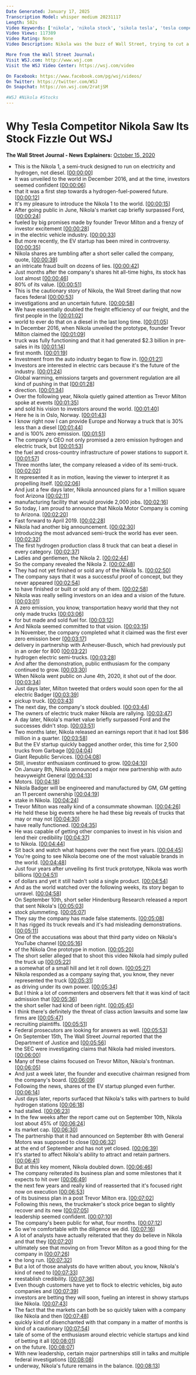 ```yaml
---
Date Generated: January 17, 2025
Transcription Model: whisper medium 20231117
Length: 502s
Video Keywords: ['nikola', 'nikola stock', 'sikola tesla', 'tesla competitor', 'nikola stocks', 'nikola stock price', 'nikola truck', 'nikola electric', 'tesla nikola', 'tesla vs nikola', 'nikola vs tesla', 'wsj', 'the wall street journal', 'tesla nikola stock prices', 'electric vehicles', 'electric cars', 'explainer', 'nikola explained', 'wsj explains', 'wsj nikola', 'wsj tesla', 'tesla stock', 'stock prices', 'nikola motors', 'nikola stock analysis', 'nikola semi truck', 'nikola ceo', 'nikola motor', 'nkla stock', 'nikola stock news']
Video Views: 117389
Video Rating: None
Video Description: Nikola was the buzz of Wall Street, trying to cut a path in electric trucking. Now, federal prosecutors are investigating claims that it misled investors. WSJ explains Nikola's roller-coaster summer and what's next for the company. Photo Graphic: WSJ

More from the Wall Street Journal:
Visit WSJ.com: http://www.wsj.com
Visit the WSJ Video Center: https://wsj.com/video

On Facebook: https://www.facebook.com/pg/wsj/videos/
On Twitter: https://twitter.com/WSJ
On Snapchat: https://on.wsj.com/2ratjSM

#WSJ #Nikola #Stocks
---
```


# Why Tesla Competitor Nikola Saw Its Stock Fizzle Out  WSJ
**The Wall Street Journal - News Explainers:** [October 15, 2020](https://www.youtube.com/watch?v=EC-K8llODQ0)
*  This is the Nikola 1, a semi-truck designed to run on electricity and hydrogen, not diesel. [[00:00:00](https://www.youtube.com/watch?v=EC-K8llODQ0&t=0.0s)]
*  It was unveiled to the world in December 2016, and at the time, investors seemed confident [[00:00:06](https://www.youtube.com/watch?v=EC-K8llODQ0&t=6.68s)]
*  that it was a first step towards a hydrogen-fuel-powered future. [[00:00:12](https://www.youtube.com/watch?v=EC-K8llODQ0&t=12.44s)]
*  It's my pleasure to introduce the Nikola 1 to the world. [[00:00:15](https://www.youtube.com/watch?v=EC-K8llODQ0&t=15.76s)]
*  After going public in June, Nikola's market cap briefly surpassed Ford, [[00:00:24](https://www.youtube.com/watch?v=EC-K8llODQ0&t=24.52s)]
*  fueled by big promises made by founder Trevor Milton and a frenzy of investor excitement [[00:00:28](https://www.youtube.com/watch?v=EC-K8llODQ0&t=28.48s)]
*  in the electric vehicle industry. [[00:00:33](https://www.youtube.com/watch?v=EC-K8llODQ0&t=33.2s)]
*  But more recently, the EV startup has been mired in controversy. [[00:00:35](https://www.youtube.com/watch?v=EC-K8llODQ0&t=35.28s)]
*  Nikola shares are tumbling after a short seller called the company, quote, [[00:00:39](https://www.youtube.com/watch?v=EC-K8llODQ0&t=39.52s)]
*  an intricate fraud built on dozens of lies. [[00:00:42](https://www.youtube.com/watch?v=EC-K8llODQ0&t=42.88s)]
*  Just months after the company's shares hit all-time highs, its stock has lost almost [[00:00:46](https://www.youtube.com/watch?v=EC-K8llODQ0&t=46.8s)]
*  80% of its value. [[00:00:51](https://www.youtube.com/watch?v=EC-K8llODQ0&t=51.480000000000004s)]
*  This is the cautionary story of Nikola, the Wall Street darling that now faces federal [[00:00:53](https://www.youtube.com/watch?v=EC-K8llODQ0&t=53.74s)]
*  investigations and an uncertain future. [[00:00:58](https://www.youtube.com/watch?v=EC-K8llODQ0&t=58.08s)]
*  We have essentially doubled the freight efficiency of our freight, and the first people in the [[00:01:02](https://www.youtube.com/watch?v=EC-K8llODQ0&t=62.519999999999996s)]
*  world to ever do that on a diesel in the last long time. [[00:01:05](https://www.youtube.com/watch?v=EC-K8llODQ0&t=65.36s)]
*  In December 2016, when Nikola unveiled the prototype, founder Trevor Milton claimed the [[00:01:09](https://www.youtube.com/watch?v=EC-K8llODQ0&t=69.64s)]
*  truck was fully functioning and that it had generated $2.3 billion in pre-sales in its [[00:01:14](https://www.youtube.com/watch?v=EC-K8llODQ0&t=74.68s)]
*  first month. [[00:01:19](https://www.youtube.com/watch?v=EC-K8llODQ0&t=79.96s)]
*  Investment from the auto industry began to flow in. [[00:01:21](https://www.youtube.com/watch?v=EC-K8llODQ0&t=81.48s)]
*  Investors are interested in electric cars because it's the future of the industry. [[00:01:24](https://www.youtube.com/watch?v=EC-K8llODQ0&t=84.26s)]
*  Global warming, emissions targets and government regulation are all kind of pushing in that [[00:01:28](https://www.youtube.com/watch?v=EC-K8llODQ0&t=88.34s)]
*  direction. [[00:01:34](https://www.youtube.com/watch?v=EC-K8llODQ0&t=94.18s)]
*  Over the following year, Nikola quietly gained attention as Trevor Milton spoke at events [[00:01:35](https://www.youtube.com/watch?v=EC-K8llODQ0&t=95.18s)]
*  and sold his vision to investors around the world. [[00:01:40](https://www.youtube.com/watch?v=EC-K8llODQ0&t=100.18s)]
*  Here he is in Oslo, Norway. [[00:01:43](https://www.youtube.com/watch?v=EC-K8llODQ0&t=103.1s)]
*  I know right now I can provide Europe and Norway a truck that is 30% less than a diesel [[00:01:44](https://www.youtube.com/watch?v=EC-K8llODQ0&t=104.78s)]
*  and is 100% zero emission. [[00:01:51](https://www.youtube.com/watch?v=EC-K8llODQ0&t=111.02s)]
*  The company's CEO not only promised a zero emission hydrogen and electric truck, but [[00:01:53](https://www.youtube.com/watch?v=EC-K8llODQ0&t=113.02s)]
*  the fuel and cross-country infrastructure of power stations to support it. [[00:01:57](https://www.youtube.com/watch?v=EC-K8llODQ0&t=117.66s)]
*  Three months later, the company released a video of its semi-truck. [[00:02:02](https://www.youtube.com/watch?v=EC-K8llODQ0&t=122.25999999999999s)]
*  It represented it as in motion, leaving the viewer to interpret it as propelling itself. [[00:02:06](https://www.youtube.com/watch?v=EC-K8llODQ0&t=126.14s)]
*  And just a few days later, Nikola announced plans for a 1 million square foot Arizona [[00:02:11](https://www.youtube.com/watch?v=EC-K8llODQ0&t=131.98s)]
*  manufacturing facility that would provide 2,000 jobs. [[00:02:16](https://www.youtube.com/watch?v=EC-K8llODQ0&t=136.54s)]
*  So today, I am proud to announce that Nikola Motor Company is coming to Arizona. [[00:02:20](https://www.youtube.com/watch?v=EC-K8llODQ0&t=140.1s)]
*  Fast forward to April 2019. [[00:02:28](https://www.youtube.com/watch?v=EC-K8llODQ0&t=148.45999999999998s)]
*  Nikola had another big announcement. [[00:02:30](https://www.youtube.com/watch?v=EC-K8llODQ0&t=150.98s)]
*  Introducing the most advanced semi-truck the world has ever seen. [[00:02:32](https://www.youtube.com/watch?v=EC-K8llODQ0&t=152.98s)]
*  The first hydrogen production class 8 truck that can beat a diesel in every category. [[00:02:37](https://www.youtube.com/watch?v=EC-K8llODQ0&t=157.74s)]
*  Ladies and gentlemen, the Nikola 2. [[00:02:44](https://www.youtube.com/watch?v=EC-K8llODQ0&t=164.57999999999998s)]
*  So the company revealed the Nikola 2. [[00:02:48](https://www.youtube.com/watch?v=EC-K8llODQ0&t=168.9s)]
*  They had not yet finished or sold any of the Nikola 1s. [[00:02:50](https://www.youtube.com/watch?v=EC-K8llODQ0&t=170.62s)]
*  The company says that it was a successful proof of concept, but they never appeared [[00:02:54](https://www.youtube.com/watch?v=EC-K8llODQ0&t=174.3s)]
*  to have finished or built or sold any of them. [[00:02:58](https://www.youtube.com/watch?v=EC-K8llODQ0&t=178.94s)]
*  Nikola was really selling investors on an idea and a vision of the future. [[00:03:01](https://www.youtube.com/watch?v=EC-K8llODQ0&t=181.82s)]
*  A zero emission, you know, transportation heavy world that they not only made trucks [[00:03:06](https://www.youtube.com/watch?v=EC-K8llODQ0&t=186.34s)]
*  for but made and sold fuel for. [[00:03:12](https://www.youtube.com/watch?v=EC-K8llODQ0&t=192.22s)]
*  And Nikola seemed committed to that vision. [[00:03:15](https://www.youtube.com/watch?v=EC-K8llODQ0&t=195.42000000000002s)]
*  In November, the company completed what it claimed was the first ever zero emission beer [[00:03:17](https://www.youtube.com/watch?v=EC-K8llODQ0&t=197.9s)]
*  delivery in partnership with Anheuser-Busch, which had previously put in an order for 800 [[00:03:22](https://www.youtube.com/watch?v=EC-K8llODQ0&t=202.66s)]
*  hydrogen electric semi-trucks. [[00:03:28](https://www.youtube.com/watch?v=EC-K8llODQ0&t=208.06s)]
*  And after the demonstration, public enthusiasm for the company continued to grow. [[00:03:30](https://www.youtube.com/watch?v=EC-K8llODQ0&t=210.34s)]
*  When Nikola went public on June 4th, 2020, it shot out of the door. [[00:03:34](https://www.youtube.com/watch?v=EC-K8llODQ0&t=214.74s)]
*  Just days later, Milton tweeted that orders would soon open for the all electric Badger [[00:03:39](https://www.youtube.com/watch?v=EC-K8llODQ0&t=219.42000000000002s)]
*  pickup truck. [[00:03:43](https://www.youtube.com/watch?v=EC-K8llODQ0&t=223.46s)]
*  The next day, the company's stock doubled. [[00:03:44](https://www.youtube.com/watch?v=EC-K8llODQ0&t=224.66s)]
*  The owners of electric truck maker Nikola are rallying. [[00:03:47](https://www.youtube.com/watch?v=EC-K8llODQ0&t=227.5s)]
*  A day later, Nikola's market value briefly surpassed Ford and the successes didn't stop. [[00:03:51](https://www.youtube.com/watch?v=EC-K8llODQ0&t=231.9s)]
*  Two months later, Nikola released an earnings report that it had lost $86 million in a quarter. [[00:03:58](https://www.youtube.com/watch?v=EC-K8llODQ0&t=238.18s)]
*  But the EV startup quickly bagged another order, this time for 2,500 trucks from Garbage [[00:04:04](https://www.youtube.com/watch?v=EC-K8llODQ0&t=244.06s)]
*  Giant Republic Services. [[00:04:08](https://www.youtube.com/watch?v=EC-K8llODQ0&t=248.9s)]
*  Still, investor enthusiasm continued to grow. [[00:04:10](https://www.youtube.com/watch?v=EC-K8llODQ0&t=250.9s)]
*  On January 8th, Nikola announced a major new partnership with auto heavyweight General [[00:04:13](https://www.youtube.com/watch?v=EC-K8llODQ0&t=253.9s)]
*  Motors. [[00:04:18](https://www.youtube.com/watch?v=EC-K8llODQ0&t=258.22s)]
*  Nikola Badger will be engineered and manufactured by GM, GM getting an 11 percent ownership [[00:04:19](https://www.youtube.com/watch?v=EC-K8llODQ0&t=259.22s)]
*  stake in Nikola. [[00:04:24](https://www.youtube.com/watch?v=EC-K8llODQ0&t=264.9s)]
*  Trevor Milton was really kind of a consummate showman. [[00:04:26](https://www.youtube.com/watch?v=EC-K8llODQ0&t=266.54s)]
*  He held these big events where he had these big reveals of trucks that may or may not [[00:04:30](https://www.youtube.com/watch?v=EC-K8llODQ0&t=270.9s)]
*  have really functioned. [[00:04:35](https://www.youtube.com/watch?v=EC-K8llODQ0&t=275.54s)]
*  He was capable of getting other companies to invest in his vision and lend their credibility [[00:04:37](https://www.youtube.com/watch?v=EC-K8llODQ0&t=277.98s)]
*  to Nikola. [[00:04:44](https://www.youtube.com/watch?v=EC-K8llODQ0&t=284.46000000000004s)]
*  Sit back and watch what happens over the next five years. [[00:04:45](https://www.youtube.com/watch?v=EC-K8llODQ0&t=285.46000000000004s)]
*  You're going to see Nikola become one of the most valuable brands in the world. [[00:04:48](https://www.youtube.com/watch?v=EC-K8llODQ0&t=288.38s)]
*  Just four years after unveiling its first truck prototype, Nikola was worth billions [[00:04:51](https://www.youtube.com/watch?v=EC-K8llODQ0&t=291.1s)]
*  of dollars and yet it still hadn't sold a single product. [[00:04:54](https://www.youtube.com/watch?v=EC-K8llODQ0&t=294.94s)]
*  And as the world watched over the following weeks, its story began to unravel. [[00:04:58](https://www.youtube.com/watch?v=EC-K8llODQ0&t=298.22s)]
*  On September 10th, short seller Hindenburg Research released a report that sent Nikola's [[00:05:03](https://www.youtube.com/watch?v=EC-K8llODQ0&t=303.36s)]
*  stock plummeting. [[00:05:07](https://www.youtube.com/watch?v=EC-K8llODQ0&t=307.88s)]
*  They say the company has made false statements. [[00:05:08](https://www.youtube.com/watch?v=EC-K8llODQ0&t=308.88s)]
*  It has rigged its truck reveals and it's had misleading demonstrations. [[00:05:11](https://www.youtube.com/watch?v=EC-K8llODQ0&t=311.92s)]
*  One of the accusations was about that third party video on Nikola's YouTube channel [[00:05:16](https://www.youtube.com/watch?v=EC-K8llODQ0&t=316.24s)]
*  of the Nikola One prototype in motion. [[00:05:20](https://www.youtube.com/watch?v=EC-K8llODQ0&t=320.32s)]
*  The short seller alleged that to shoot this video Nikola had simply pulled the truck up [[00:05:22](https://www.youtube.com/watch?v=EC-K8llODQ0&t=322.64s)]
*  a somewhat of a small hill and let it roll down. [[00:05:27](https://www.youtube.com/watch?v=EC-K8llODQ0&t=327.6s)]
*  Nikola responded as a company saying that, you know, they never represented the truck [[00:05:31](https://www.youtube.com/watch?v=EC-K8llODQ0&t=331.2s)]
*  as driving under its own power. [[00:05:34](https://www.youtube.com/watch?v=EC-K8llODQ0&t=334.92s)]
*  But I think a lot of commenters and observers felt that it was kind of tacit admission that [[00:05:36](https://www.youtube.com/watch?v=EC-K8llODQ0&t=336.96s)]
*  the short seller had kind of been right. [[00:05:45](https://www.youtube.com/watch?v=EC-K8llODQ0&t=345.44s)]
*  I think there's definitely the threat of class action lawsuits and some law firms are [[00:05:47](https://www.youtube.com/watch?v=EC-K8llODQ0&t=347.76s)]
*  recruiting plaintiffs. [[00:05:51](https://www.youtube.com/watch?v=EC-K8llODQ0&t=351.15999999999997s)]
*  Federal prosecutors are looking for answers as well. [[00:05:53](https://www.youtube.com/watch?v=EC-K8llODQ0&t=353.12s)]
*  On September 15th, The Wall Street Journal reported that the Department of Justice and [[00:05:56](https://www.youtube.com/watch?v=EC-K8llODQ0&t=356.03999999999996s)]
*  the SEC were investigating claims that Nikola had misled investors. [[00:06:00](https://www.youtube.com/watch?v=EC-K8llODQ0&t=360.32s)]
*  Many of these claims focused on Trevor Milton, Nikola's frontman. [[00:06:05](https://www.youtube.com/watch?v=EC-K8llODQ0&t=365.2s)]
*  And just a week later, the founder and executive chairman resigned from the company's board. [[00:06:09](https://www.youtube.com/watch?v=EC-K8llODQ0&t=369.64s)]
*  Following the news, shares of the EV startup plunged even further. [[00:06:14](https://www.youtube.com/watch?v=EC-K8llODQ0&t=374.67999999999995s)]
*  Just days later, reports surfaced that Nikola's talks with partners to build hydrogen stations [[00:06:18](https://www.youtube.com/watch?v=EC-K8llODQ0&t=378.91999999999996s)]
*  had stalled. [[00:06:23](https://www.youtube.com/watch?v=EC-K8llODQ0&t=383.79999999999995s)]
*  In the few weeks after the report came out on September 10th, Nikola lost about 45% of [[00:06:24](https://www.youtube.com/watch?v=EC-K8llODQ0&t=384.84000000000003s)]
*  its market cap. [[00:06:30](https://www.youtube.com/watch?v=EC-K8llODQ0&t=390.52000000000004s)]
*  The partnership that it had announced on September 8th with General Motors was supposed to close [[00:06:32](https://www.youtube.com/watch?v=EC-K8llODQ0&t=392.56s)]
*  at the end of September and has not yet closed. [[00:06:39](https://www.youtube.com/watch?v=EC-K8llODQ0&t=399.16s)]
*  It's started to affect Nikola's ability to attract and retain partners. [[00:06:41](https://www.youtube.com/watch?v=EC-K8llODQ0&t=401.84000000000003s)]
*  But at this key moment, Nikola doubled down. [[00:06:46](https://www.youtube.com/watch?v=EC-K8llODQ0&t=406.8s)]
*  The company reiterated its business plan and some milestones that it expects to hit over [[00:06:49](https://www.youtube.com/watch?v=EC-K8llODQ0&t=409.40000000000003s)]
*  the next few years and really kind of reasserted that it's focused right now on execution [[00:06:53](https://www.youtube.com/watch?v=EC-K8llODQ0&t=413.84000000000003s)]
*  of its business plan in a post Trevor Milton era. [[00:07:02](https://www.youtube.com/watch?v=EC-K8llODQ0&t=422.08s)]
*  Following this news, the truckmaker's stock price began to slightly recover and its new [[00:07:05](https://www.youtube.com/watch?v=EC-K8llODQ0&t=425.8s)]
*  leadership seemed confident. [[00:07:10](https://www.youtube.com/watch?v=EC-K8llODQ0&t=430.32s)]
*  The company's been public for what, four months. [[00:07:12](https://www.youtube.com/watch?v=EC-K8llODQ0&t=432.48s)]
*  So we're comfortable with the diligence we did. [[00:07:16](https://www.youtube.com/watch?v=EC-K8llODQ0&t=436.44s)]
*  A lot of analysts have actually reiterated that they do believe in Nikola and that they [[00:07:20](https://www.youtube.com/watch?v=EC-K8llODQ0&t=440.68s)]
*  ultimately see that moving on from Trevor Milton as a good thing for the company in [[00:07:26](https://www.youtube.com/watch?v=EC-K8llODQ0&t=446.47999999999996s)]
*  the long run. [[00:07:32](https://www.youtube.com/watch?v=EC-K8llODQ0&t=452.2s)]
*  But a lot of those analysts do have written about, you know, Nikola's kind of need to [[00:07:33](https://www.youtube.com/watch?v=EC-K8llODQ0&t=453.91999999999996s)]
*  reestablish credibility. [[00:07:36](https://www.youtube.com/watch?v=EC-K8llODQ0&t=456.91999999999996s)]
*  Even though customers have yet to flock to electric vehicles, big auto companies and [[00:07:39](https://www.youtube.com/watch?v=EC-K8llODQ0&t=459.03999999999996s)]
*  investors are betting they will soon, fueling an interest in showy startups like Nikola. [[00:07:43](https://www.youtube.com/watch?v=EC-K8llODQ0&t=463.15999999999997s)]
*  The fact that the markets can both be so quickly taken with a company like Nikola and then [[00:07:48](https://www.youtube.com/watch?v=EC-K8llODQ0&t=468.36s)]
*  quickly kind of disenchanted with that company in a matter of months is kind of a cautionary [[00:07:54](https://www.youtube.com/watch?v=EC-K8llODQ0&t=474.52000000000004s)]
*  tale of some of the enthusiasm around electric vehicle startups and kind of betting it all [[00:08:01](https://www.youtube.com/watch?v=EC-K8llODQ0&t=481.04s)]
*  on the future. [[00:08:07](https://www.youtube.com/watch?v=EC-K8llODQ0&t=487.36s)]
*  With new leadership, certain major partnerships still in talks and multiple federal investigations [[00:08:08](https://www.youtube.com/watch?v=EC-K8llODQ0&t=488.84000000000003s)]
*  underway, Nikola's future remains in the balance. [[00:08:13](https://www.youtube.com/watch?v=EC-K8llODQ0&t=493.72s)]
